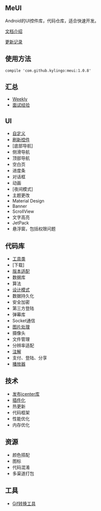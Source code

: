 ## MeUI
Android的UI控件库，代码仓库，适合快速开发。

[文档介绍](./docs/)

[更新记录](./docs/Release.md)

## 使用方法
`compile 'com.github.kylingo:meui:1.0.8'`

## 汇总
- [Weekly](./docs/weekly/Weekly.md)
- [面试经验](./docs/interview/Interview.md)

## UI
- [自定义](./docs/meui/custom/)
- [刷新控件](./docs/meui/refresh/Refresh.md)
- [底部导航]
- 侧滑导航
- 顶部导航
- 空白页
- 进度条
- 对话框
- 动画
- [夜间模式]
- 主题更改
- Material Design
- Banner
- ScrollView
- 文字高亮
- JetPack
- 悬浮窗，包括权限问题

## 代码库
- [工具类](./docs/util/Util.md)
- [下载]
- [版本适配](./docs/quickly/VersionFit.md)
- 数据库
- 算法
- [设计模式](./docs/Pattern.md)
- 数据持久化
- 安全加密
- 第三方登陆
- 弹幕库
- Socket通信
- [图片处理](./docs/meui/image/Image.md)
- 摄像头
- 文件管理
- 分辨率适配
- [注解](./docs/quickly/Annotation.md)
- 支付、登陆、分享
- [播放器](./docs/quickly/Player.md)

## 技术
- [发布jcenter库](./docs/quickly/Bintray.md)
- [插件化](./docs/quickly/Plugin.md)
- 热更新
- 代码框架
- 性能优化
- 内存优化

## 资源
- 颜色搭配
- 图标
- 代码混淆
- 多渠道打包

## 工具
- [Gif转换工具](https://ezgif.com)

